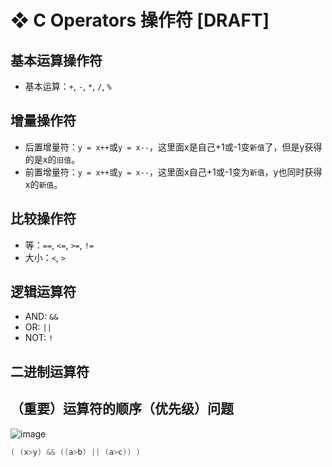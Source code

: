 # ❖ C Operators 操作符 [DRAFT]


## 基本运算操作符

- 基本运算：`+`, `-`, `*`, `/`, `%`

## 增量操作符

- 后置增量符：`y = x++`或`y = x--`，这里面x是自己+1或-1变`新值`了，但是y获得的是x的`旧值`。
- 前置增量符：`y = x++`或`y = x--`，这里面x自己+1或-1变为`新值`，y也同时获得x的`新值`。


## 比较操作符

- 等：`==`, `<=`, `>=`, `!=`
- 大小：`<`, `>`

## 逻辑运算符

- AND: `&&`
- OR: `||`
- NOT: `!`




## 二进制运算符



## （重要）运算符的顺序（优先级）问题

![image](https://user-images.githubusercontent.com/14041622/51981668-c34d5980-24ce-11e9-8b09-298c24dc8d2e.png)


```c
( (x>y) && ((a>b) || (a>c)) )
```
